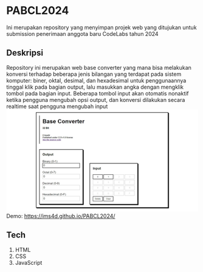 # PABCL2024
Ini merupakan repository yang menyimpan projek web yang ditujukan untuk submission penerimaan anggota baru CodeLabs tahun 2024
## Deskripsi
Repository ini merupakan web base converter yang mana bisa melakukan konversi terhadap beberapa jenis bilangan yang terdapat pada sistem komputer: biner, oktal, desimal, dan hexadesimal
untuk penggunaannya tinggal klik pada bagian output, lalu masukkan angka dengan mengklik tombol pada bagian input. Beberapa tombol input akan otomatis nonaktif ketika pengguna mengubah opsi output, dan konversi dilakukan secara realtime saat pengguna mengubah input
![alt text](ss.jpeg "Screenshot")
Demo: <https://ims4d.github.io/PABCL2024/>
## Tech
1. HTML
2. CSS
3. JavaScript
